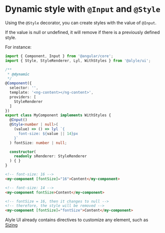 # Dynamic style with `@Input` and `@Style`

Using the `@Style` decorator, you can create styles with the value of `@Input`.

If the value is null or undefined, it will remove if there is a previously defined style.

For instance:

```ts
import { Component, Input } from '@angular/core';
import { Style, StyleRenderer, Lyl, WithStyles } from '@alyle/ui';

/**
 * @dynamic
 */
@Component({
  selector: '',
  template: '<ng-content></ng-content>',
  providers: [
    StyleRenderer
  ]
})
export class MyComponent implements WithStyles {
  @Input()
  @Style<number | null>(
    (value) => () => lyl `{
      font-size: ${value || 14}px
    }`
  ) fontSize: number | null;

  constructor(
    readonly sRenderer: StyleRenderer
  ) { }
}
```

```html
<!-- font-size: 16 -->
<my-component [fontSize]="16">Content</my-component>

<!-- font-size: 14 -->
<my-component fontSize>Content</my-component>

<!-- fontSize = 16, then it changes to null -->
<!-- therefore, the style will be removed -->
<my-component [fontSize]="fontSize">Content</my-component>
```

Alyle UI already contains directives to customize any element, such as [Sizing](./styles/sizing)

